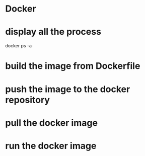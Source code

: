 # Docker
# display all the process
docker ps -a

# build the image from Dockerfile

# push the image to the docker repository 

# pull the docker image 

# run the docker image 

